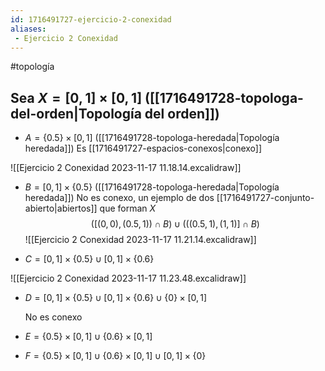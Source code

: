 ```yaml
---
id: 1716491727-ejercicio-2-conexidad
aliases:
 - Ejercicio 2 Conexidad
---
```


#topología 
## Sea $X = [0,1] \times [0,1]$ ([[1716491728-topologa-del-orden|Topología del orden]])

- $A = \{0.5\} \times [0,1]$ ([[1716491728-topologa-heredada|Topología heredada]])
	Es [[1716491727-espacios-conexos|conexo]]

![[Ejercicio 2 Conexidad 2023-11-17 11.18.14.excalidraw]]

- $B = [0,1] \times \{0.5\}$ ([[1716491728-topologa-heredada|Topología heredada]])
	No es conexo, un ejemplo de dos [[1716491727-conjunto-abierto|abiertos]] que forman $X$ $$\left([(0,0),(0.5,1))\cap B \right) \cup (((0.5,1),(1,1)]\cap B)$$
![[Ejercicio 2 Conexidad 2023-11-17 11.21.14.excalidraw]]

- $C = [0,1] \times \{0.5\} \cup [0,1] \times \{0.6\}$


![[Ejercicio 2 Conexidad 2023-11-17 11.23.48.excalidraw]]

- $D = [0,1] \times \{0.5\} \cup [0,1] \times \{0.6\} \cup \{0\} \times [0,1]$
	
	No es conexo

- $E = \{0.5\}  \times [0,1] \cup \{0.6\} \times [0,1]$



- $F = \{0.5\} \times [0,1] \cup \{0.6\} \times [0,1] \cup [0,1] \times \{0\}$